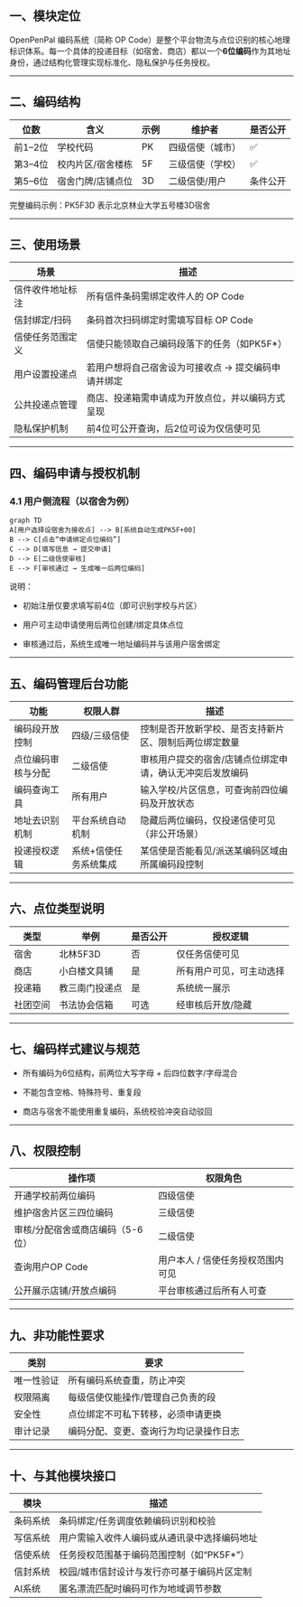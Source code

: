 ## **一、模块定位**

  

OpenPenPal 编码系统（简称 OP Code）是整个平台物流与点位识别的核心地理标识体系。每一个具体的投递目标（如宿舍、商店）都以一个**6位编码**作为其地址身份，通过结构化管理实现标准化、隐私保护与任务授权。

---

## **二、编码结构**

|**位数**|**含义**|**示例**|**维护者**|**是否公开**|
|---|---|---|---|---|
|前1–2位|学校代码|PK|四级信使（城市）|✅|
|第3–4位|校内片区/宿舍楼栋|5F|三级信使（学校）|✅|
|第5–6位|宿舍门牌/店铺点位|3D|二级信使/用户|条件公开|

完整编码示例：PK5F3D 表示北京林业大学五号楼3D宿舍

---

## **三、使用场景**

|**场景**|**描述**|
|---|---|
|信件收件地址标注|所有信件条码需绑定收件人的 OP Code|
|信封绑定/扫码|条码首次扫码绑定时需填写目标 OP Code|
|信使任务范围定义|信使只能领取自己编码段落下的任务（如PK5F*）|
|用户设置投递点|若用户想将自己宿舍设为可接收点 → 提交编码申请并绑定|
|公共投递点管理|商店、投递箱需申请成为开放点位，并以编码方式呈现|
|隐私保护机制|前4位可公开查询，后2位可设为仅信使可见|

---

## **四、编码申请与授权机制**

  

### **4.1 用户侧流程（以宿舍为例）**

```
graph TD
A[用户选择设宿舍为接收点] --> B[系统自动生成PK5F+00]
B --> C[点击“申请绑定点位编码”]
C --> D[填写信息 → 提交申请]
D --> E[二级信使审核]
E --> F[审核通过 → 生成唯一后两位编码]
```

说明：

- 初始注册仅要求填写前4位（即可识别学校与片区）
    
- 用户可主动申请使用后两位创建/绑定具体点位
    
- 审核通过后，系统生成唯一地址编码并与该用户宿舍绑定
    

---

## **五、编码管理后台功能**

|**功能**|**权限人群**|**描述**|
|---|---|---|
|编码段开放控制|四级/三级信使|控制是否开放新学校、是否支持新片区、限制后两位绑定数量|
|点位编码审核与分配|二级信使|审核用户提交的宿舍/店铺点位绑定申请，确认无冲突后发放编码|
|编码查询工具|所有用户|输入学校/片区信息，可查询前四位编码及开放状态|
|地址去识别机制|平台系统自动机制|隐藏后两位编码，仅投递信使可见（非公开场景）|
|投递授权逻辑|系统+信使任务系统集成|某信使是否能看见/派送某编码区域由所属编码段控制|

---

## **六、点位类型说明**

|**类型**|**举例**|**是否公开**|**授权逻辑**|
|---|---|---|---|
|宿舍|北林5F3D|否|仅任务信使可见|
|商店|小白楼文具铺|是|所有用户可见，可主动选择|
|投递箱|教三南门投递点|是|系统统一展示|
|社团空间|书法协会信箱|可选|经审核后开放/隐藏|

---

## **七、编码样式建议与规范**

- 所有编码为6位结构，前两位大写字母 + 后四位数字/字母混合
    
- 不能包含空格、特殊符号、重复段
    
- 商店与宿舍不能使用重复编码，系统校验冲突自动驳回
    

---

## **八、权限控制**

|**操作项**|**权限角色**|
|---|---|
|开通学校前两位编码|四级信使|
|维护宿舍片区三四位编码|三级信使|
|审核/分配宿舍或商店编码（5-6位）|二级信使|
|查询用户OP Code|用户本人 / 信使任务授权范围内可见|
|公开展示店铺/开放点编码|平台审核通过后所有人可查|

---

## **九、非功能性要求**

|**类别**|**要求**|
|---|---|
|唯一性验证|所有编码系统查重，防止冲突|
|权限隔离|每级信使仅能操作/管理自己负责的段|
|安全性|点位绑定不可私下转移，必须申请更换|
|审计记录|编码分配、变更、查询行为均记录操作日志|

---

## **十、与其他模块接口**

|**模块**|**描述**|
|---|---|
|条码系统|条码绑定/任务调度依赖编码识别和校验|
|写信系统|用户需输入收件人编码或从通讯录中选择编码地址|
|信使系统|任务授权范围基于编码范围控制（如“PK5F*”）|
|信封系统|校园/城市信封设计与发行亦可基于编码片区定制|
|AI系统|匿名漂流匹配时编码可作为地域调节参数|
